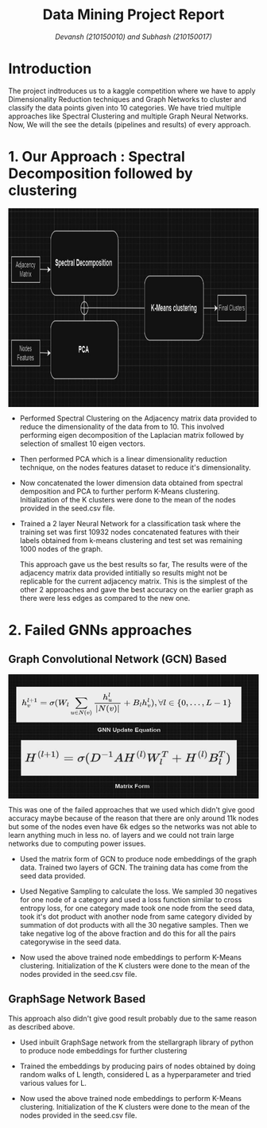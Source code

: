 <h1 align = "center">Data Mining Project Report</h1>
<p align = "center"><i>Devansh (210150010) and Subhash (210150017)</i></p>

# Introduction

The project indtroduces us to a kaggle competition where we have to apply Dimensionality Reduction techniques and Graph Networks to cluster and classify the data points given into 10 categories. We have tried multiple approaches like Spectral Clustering and multiple Graph Neural Networks. Now, We will the see the details (pipelines and results) of every approach.

# 1. Our Approach : Spectral Decomposition followed by clustering

<p align="center">
  <img src = "images/spec.jpg" align='center' height = 400 width = 1000 style="display: block; margin: 0 auto">
</p>


* Performed Spectral Clustering on the Adjacency matrix data provided to reduce the dimensionality of the data from to 10. This involved performing eigen decomposition of the Laplacian matrix followed by selection of smallest 10 eigen vectors.

* Then performed PCA which is a linear dimensionality reduction technique, on the nodes features dataset to reduce it's dimensionality.

* Now concatenated the lower dimension data obtained from spectral demposition and PCA to further perform K-Means clustering. Initialization of the K clusters were done to the mean of the nodes provided in the seed.csv file.

* Trained a 2 layer Neural Network for a classification task where the training set was first 10932 nodes concatenated features with their labels obtained from k-means clustering and test set was remaining 1000 nodes of the graph.

  This approach gave us the best results so far, The results were of the adjacency matrix data provided intitially so results might not be replicable for the current adjacency matrix. This is the simplest of the other 2 approaches and gave the best accuracy on the earlier graph as there were less edges as compared to the new one.

# 2. Failed GNNs approaches


## Graph Convolutional Network (GCN) Based

   <img src = "images/gnn.jpg" align='center' height = 250 width = 600>  

  This was one of the failed approaches that we used which didn't give good accuracy maybe because of the reason that there are only around 11k nodes but some of the nodes even have 6k edges so the networks was not able to learn anything much in less no. of layers and we could not train large networks due to computing power issues.

* Used the matrix form of GCN to produce node embeddings of the graph data. Trained two layers of GCN. The training data has come from the seed data provided.

* Used Negative Sampling to calculate the loss. We sampled 30 negatives for one node of a category and used a loss function similar to cross entropy loss, for one category made took one node from the seed data, took it's dot product with another node from same category divided by summation of dot products with all the 30 negative samples. Then we take negative log of the above fraction and do this for all the pairs categorywise in the seed data.
  
* Now used the above trained node embeddings to perform K-Means clustering. Initialization of the K clusters were done to the mean of the nodes provided in the seed.csv file.

## GraphSage Network Based
  
This approach also didn't give good result probably due to the same reason as described above.

* Used inbuilt GraphSage network from the stellargraph library of python to produce node embeddings for further clustering 

* Trained the embeddings by producing pairs of nodes obtained by doing random walks of L length, considered L as a hyperparameter and tried various values for L.
  
* Now used the above trained node embeddings to perform K-Means clustering. Initialization of the K clusters were done to the mean of the nodes provided in the seed.csv file.
  

  

